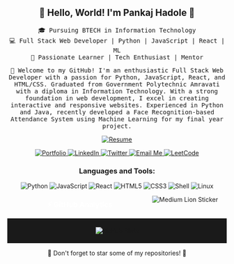 <!DOCTYPE html>
<html lang="en">

<head>
  <meta charset="UTF-8">
  <meta name="viewport" content="width=device-width, initial-scale=1.0">
<!--   <title>Pankaj Hadole's GitHub</title> -->
</head>

<body>

  <!-- Header -->
  <h2 align="center">👋 Hello, World! I'm Pankaj Hadole 🚀</h2>
  <p align="center">
    <samp>🎓 Pursuing BTECH in Information Technology<br>
      💻 Full Stack Web Developer | Python | JavaScript | React | ML<br>
      🌟 Passionate Learner | Tech Enthusiast | Mentor</samp>
  </p>

  <!-- Intro -->
  <p align="center">
    <samp>🤩 Welcome to my GitHub! I'm an enthusiastic Full Stack Web
      Developer with a passion for Python, JavaScript,
      React, and HTML/CSS. Graduated from Government Polytechnic Amravati
      with a diploma in Information Technology.
      With a strong foundation in web development, I excel in creating
      interactive and responsive websites. Experienced in Python and Java,
      recently developed a Face Recognition-based Attendance System using Machine
      Learning for my final year project.</samp>
  </p>

  <!-- Resume -->
  <p align="center">
    <a href="http://tinyurl.com/Pankajsresume" target="_blank">
      <img src="https://img.shields.io/badge/Resume-%23FF5722?style=for-the-badge&logo=google-drive&logoColor=white"
        alt="Resume">
    </a>
  </p>

  <!-- Portfolio and Social Links -->
  <p align="center">
    <a href="https://phcoder05.github.io/My-Portfolio/" target="_blank">
      <img src="https://img.shields.io/badge/Portfolio-%230077B5?style=for-the-badge&logo=github&logoColor=white"
        alt="Portfolio">
    </a>
    <a href="https://www.linkedin.com/in/pankaj-hadole-722476232/" target="_blank">
      <img src="https://img.shields.io/badge/LinkedIn-%230077B5?style=for-the-badge&logo=linkedin&logoColor=white"
        alt="LinkedIn">
    </a>
    <a href="https://twitter.com/pankaj_hadole" target="_blank">
      <img src="https://img.shields.io/badge/Twitter-%231DA1F2?style=for-the-badge&logo=twitter&logoColor=white"
        alt="Twitter">
    </a>

 <!-- Email Me Button -->
<a href="mailto:pankajhadole05@gmail.com" target="_blank">
  <img src="https://img.shields.io/badge/Email%20Me-%23D14836?style=for-the-badge&logo=gmail&logoColor=white"
    alt="Email Me">
</a>

<!-- LeetCode Button -->
<a href="https://leetcode.com/PHCoder05/" target="_blank">
  <img src="https://img.shields.io/badge/LeetCode-%23F89F1B?style=for-the-badge&logo=leetcode&logoColor=white"
    alt="LeetCode">
</a>


  <!-- Tech Stack -->
  <h3 align="center">Languages and Tools:</h3>
  <p align="center">
    <img src="https://img.shields.io/badge/Python-3776AB?style=for-the-badge&logo=python&logoColor=white" alt="Python" />
    <img src="https://img.shields.io/badge/JavaScript-F7DF1E?style=for-the-badge&logo=javascript&logoColor=black"
      alt="JavaScript" />
    <img src="https://img.shields.io/badge/React-61DAFB?style=for-the-badge&logo=react&logoColor=black" alt="React" />
    <img src="https://img.shields.io/badge/HTML5-E34F26?style=for-the-badge&logo=html5&logoColor=white" alt="HTML5" />
    <img src="https://img.shields.io/badge/CSS3-1572B6?style=for-the-badge&logo=css3&logoColor=white" alt="CSS3" />
    <img src="https://img.shields.io/badge/Shell-5391FE?style=for-the-badge&logo=gnu-bash&logoColor=white" alt="Shell" />
    <img src="https://img.shields.io/badge/Linux-FCC624?style=for-the-badge&logo=linux&logoColor=black" alt="Linux" />
  </p>

  <!-- Medium Live Sticker (Lion) -->
  <p align="center">
    <img src="https://tenor.com/bb576.gif" alt="Medium Lion Sticker" style="float: right; margin-right: 20px;">
  </p>

<!-- GitHub Analytics -->
<h3 align="center" style="color: #fff;">⚡ GitHub Analytics</h3>
<p align="center" style="background-color: #1a1a1a; padding: 20px;">
  <img src="https://github-readme-stats.vercel.app/api?username=PHCoder05&show_icons=true&count_private=true&hide_border=true&theme=dark"
    alt="GitHub Stats" />
</p>



  <!-- Footer -->
  <p align="center">🌟 Don't forget to star some of my repositories! 🌟</p>

</body>

</html>
